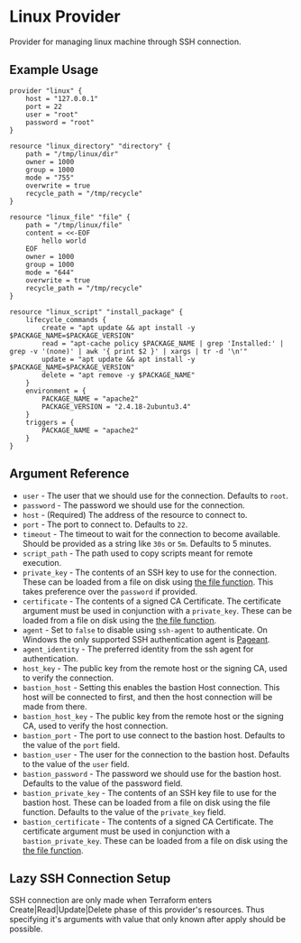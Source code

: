 # Linux Provider

Provider for managing linux machine through SSH connection.

## Example Usage

```hcl
provider "linux" {
    host = "127.0.0.1"
    port = 22
    user = "root"
    password = "root"
}

resource "linux_directory" "directory" {
    path = "/tmp/linux/dir"
    owner = 1000
    group = 1000
    mode = "755"
    overwrite = true
    recycle_path = "/tmp/recycle"
}

resource "linux_file" "file" {
    path = "/tmp/linux/file"
    content = <<-EOF
        hello world
    EOF
    owner = 1000
    group = 1000
    mode = "644"
    overwrite = true
    recycle_path = "/tmp/recycle"
}

resource "linux_script" "install_package" {
    lifecycle_commands {
        create = "apt update && apt install -y $PACKAGE_NAME=$PACKAGE_VERSION"
        read = "apt-cache policy $PACKAGE_NAME | grep 'Installed:' | grep -v '(none)' | awk '{ print $2 }' | xargs | tr -d '\n'"
        update = "apt update && apt install -y $PACKAGE_NAME=$PACKAGE_VERSION"
        delete = "apt remove -y $PACKAGE_NAME"
    }
    environment = {
        PACKAGE_NAME = "apache2"
        PACKAGE_VERSION = "2.4.18-2ubuntu3.4"
    }
    triggers = {
        PACKAGE_NAME = "apache2"
    }
}
```

## Argument Reference

- `user` - The user that we should use for the connection. Defaults to `root`.
- `password` - The password we should use for the connection.
- `host` - (Required) The address of the resource to connect to.
- `port` - The port to connect to. Defaults to `22`.
- `timeout` - The timeout to wait for the connection to become available. Should be provided as a string like `30s` or `5m`. Defaults to 5 minutes.
- `script_path` - The path used to copy scripts meant for remote execution.
- `private_key` - The contents of an SSH key to use for the connection. These can be loaded from a file on disk using [the file function](https://www.terraform.io/docs/configuration/functions/file.html). This takes preference over the `password` if provided.
- `certificate` - The contents of a signed CA Certificate. The certificate argument must be used in conjunction with a `private_key`. These can be loaded from a file on disk using the [the file function](https://www.terraform.io/docs/configuration/functions/file.html).
- `agent` - Set to `false` to disable using `ssh-agent` to authenticate. On Windows the only supported SSH authentication agent is [Pageant](http://the.earth.li/~sgtatham/putty/0.66/htmldoc/Chapter9.html#pageant).
- `agent_identity` - The preferred identity from the ssh agent for authentication.
- `host_key` - The public key from the remote host or the signing CA, used to verify the connection.
- `bastion_host` - Setting this enables the bastion Host connection. This host will be connected to first, and then the host connection will be made from there.
- `bastion_host_key` - The public key from the remote host or the signing CA, used to verify the host connection.
- `bastion_port` - The port to use connect to the bastion host. Defaults to the value of the `port` field.
- `bastion_user` - The user for the connection to the bastion host. Defaults to the value of the `user` field.
- `bastion_password` - The password we should use for the bastion host. Defaults to the value of the password field.
- `bastion_private_key` - The contents of an SSH key file to use for the bastion host. These can be loaded from a file on disk using the file function. Defaults to the value of the `private_key` field.
- `bastion_certificate` - The contents of a signed CA Certificate. The certificate argument must be used in conjunction with a `bastion_private_key`. These can be loaded from a file on disk using the [the file function](https://www.terraform.io/docs/configuration/functions/file.html).

## Lazy SSH Connection Setup

SSH connection are only made when Terraform enters Create|Read|Update|Delete phase of this provider's resources. Thus specifying it's arguments with value that only known after apply should be possible.
